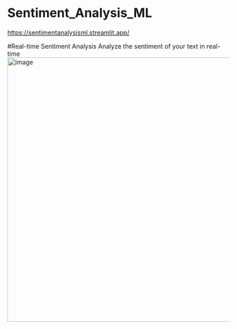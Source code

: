 # Sentiment_Analysis_ML

https://sentimentanalysisml.streamlit.app/

#Real-time Sentiment Analysis
Analyze the sentiment of your text in real-time
<img width="599" alt="image" src="https://github.com/user-attachments/assets/fb779cde-af65-4cae-bf32-192a50634f84">
